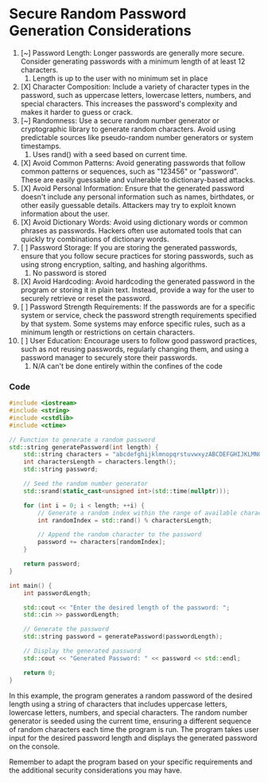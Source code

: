 # Secure Random Password Generation Considerations

1. [~] Password Length: Longer passwords are generally more secure. Consider generating passwords with a minimum length of at least 12 characters.
   1. Length is up to the user with no minimum set in place
2. [X] Character Composition: Include a variety of character types in the password, such as uppercase letters, lowercase letters, numbers, and special characters. This increases the password's complexity and makes it harder to guess or crack.
3. [~] Randomness: Use a secure random number generator or cryptographic library to generate random characters. Avoid using predictable sources like pseudo-random number generators or system timestamps.
   1. Uses rand() with a seed based on current time.
4. [X] Avoid Common Patterns: Avoid generating passwords that follow common patterns or sequences, such as "123456" or "password". These are easily guessable and vulnerable to dictionary-based attacks.
5. [X] Avoid Personal Information: Ensure that the generated password doesn't include any personal information such as names, birthdates, or other easily guessable details. Attackers may try to exploit known information about the user.
6. [X] Avoid Dictionary Words: Avoid using dictionary words or common phrases as passwords. Hackers often use automated tools that can quickly try combinations of dictionary words.
7. [ ] Password Storage: If you are storing the generated passwords, ensure that you follow secure practices for storing passwords, such as using strong encryption, salting, and hashing algorithms.
   1. No password is stored
8. [X] Avoid Hardcoding: Avoid hardcoding the generated password in the program or storing it in plain text. Instead, provide a way for the user to securely retrieve or reset the password.
9.  [ ] Password Strength Requirements: If the passwords are for a specific system or service, check the password strength requirements specified by that system. Some systems may enforce specific rules, such as a minimum length or restrictions on certain characters.
10. [ ] User Education: Encourage users to follow good password practices, such as not reusing passwords, regularly changing them, and using a password manager to securely store their passwords.
    1. N/A can't be done entirely within the confines of the code

### Code

```cpp
#include <iostream>
#include <string>
#include <cstdlib>
#include <ctime>

// Function to generate a random password
std::string generatePassword(int length) {
    std::string characters = "abcdefghijklmnopqrstuvwxyzABCDEFGHIJKLMNOPQRSTUVWXYZ0123456789!@#$%^&*()";
    int charactersLength = characters.length();
    std::string password;

    // Seed the random number generator
    std::srand(static_cast<unsigned int>(std::time(nullptr)));

    for (int i = 0; i < length; ++i) {
        // Generate a random index within the range of available characters
        int randomIndex = std::rand() % charactersLength;

        // Append the random character to the password
        password += characters[randomIndex];
    }

    return password;
}

int main() {
    int passwordLength;

    std::cout << "Enter the desired length of the password: ";
    std::cin >> passwordLength;

    // Generate the password
    std::string password = generatePassword(passwordLength);

    // Display the generated password
    std::cout << "Generated Password: " << password << std::endl;

    return 0;
}

```

In this example, the program generates a random password of the desired length using a string of characters that includes uppercase letters, lowercase letters, numbers, and special characters. The random number generator is seeded using the current time, ensuring a different sequence of random characters each time the program is run. The program takes user input for the desired password length and displays the generated password on the console.

Remember to adapt the program based on your specific requirements and the additional security considerations you may have.